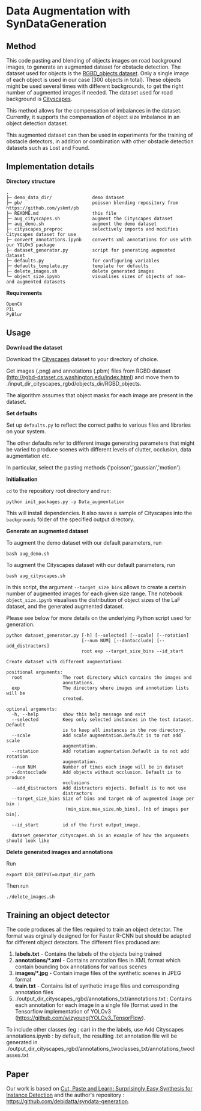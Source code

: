 # Data Augmentation with SynDataGeneration 

## Method

This code pasting and blending of objects images on road background images, to generate an augmented dataset for obstacle detection.
The dataset used for objects is the [RGBD_objects dataset](http://rgbd-dataset.cs.washington.edu/index.html). Only a single image of each object is used in our case (300 objects in total). These objects might be used several times with different backgrounds, to get the right number of augmented images if needed.
The dataset used for road background is [Cityscapes](https://www.cityscapes-dataset.com/).

This method allows for the compensation of imbalances in the dataset. Currently, it supports the compensation of object size imbalance in an object detection dataset.

This augmented dataset can then be used in experiments for the training of obstacle detectors, in addition or combination with other obstacle detection datasets such as Lost and Found.

## Implementation details

**Directory structure**

```
.  
├─ demo_data_dir/               demo dataset
├─ pb/                          poisson blending repository from https://github.com/yskmt/pb
├─ README.md                    this file
├─ aug_cityscapes.sh            augment the Cityscapes dataset
├─ aug_demo.sh                  augment the demo dataset
├─ cityscapes_preproc           selectively imports and modifies Cityscapes dataset for use
├─ convert_annotations.ipynb    converts xml annotations for use with our YOLOv3 package
├─ dataset_generator.py         script for generating augmented dataset
├─ defaults.py                  for configuring variables
├─ defaults_template.py         template for defaults
├─ delete_images.sh             delete generated images
└─ object_size.ipynb            visualises sizes of objects of non- and augmented datasets 
```

**Requirements**

```
OpenCV
PIL
PyBlur
```

## Usage

**Download the dataset**

Download the [Cityscapes](https://www.cityscapes-dataset.com/) dataset to your directory of choice.

Get images (.png) and annotations (.pbm) files from RGBD dataset (http://rgbd-dataset.cs.washington.edu/index.html) and move them to ./input_dir_cityscapes_rgbd/objects_dir/RGBD_objects.

The algorithm assumes that object masks for each image are present in the dataset.

**Set defaults**

Set up `defaults.py` to reflect the correct paths to various files and libraries on your system.

The other defaults refer to different image generating parameters that might be varied to produce scenes with different levels of clutter, occlusion, data augmentation etc.

In particular, select the pasting methods ('poisson','gaussian','motion').

**Initialisation**

`cd` to the repository root directory and run:
```
python init_packages.py -p Data_augmentation
```
This will install dependencies. It also saves a sample of Cityscapes into the `backgrounds` folder of the specified output directory.

**Generate an augmented dataset**

To augment the demo dataset with our default parameters, run
```
bash aug_demo.sh
```

To augment the Cityscapes dataset with our default parameters, run
```
bash aug_cityscapes.sh
```

In this script, the argument `--target_size_bins` allows to create a certain number of augmented images for each given size range. The notebook `object_size.ipynb` visualises the distribution of object sizes of the LaF dataset, and the generated augmented dataset.

Please see below for more details on the underlying Python script used for generation.
```
python dataset_generator.py [-h] [--selected] [--scale] [--rotation]
                            [--num NUM] [--dontocclude] [--add_distractors]
                            root exp --target_size_bins --id_start

Create dataset with different augmentations

positional arguments:
  root               The root directory which contains the images and
                     annotations.
  exp                The directory where images and annotation lists will be
                     created.

optional arguments:
  -h, --help         show this help message and exit
  --selected         Keep only selected instances in the test dataset. Default
                     is to keep all instances in the roo directory.
  --scale            Add scale augmentation.Default is to not add scale
                     augmentation.
  --rotation         Add rotation augmentation.Default is to not add rotation
                     augmentation.
  --num NUM          Number of times each image will be in dataset
  --dontocclude      Add objects without occlusion. Default is to produce
                     occlusions
  --add_distractors  Add distractors objects. Default is to not use
                     distractors
  --target_size_bins Size of bins and target nb of augmented image per bin :
                      (min_size,max_size,nb_bins), [nb of images per bin].
  
  --id_start         id of the first output_image.
  
  dataset_generator_cityscapes.sh is an example of how the arguments should look like
```

**Delete generated images and annotations**

Run
```
export DIR_OUTPUT=output_dir_path
```

Then run
```
./delete_images.sh
```

## Training an object detector

The code produces all the files required to train an object detector. The format was orginally designed for for Faster R-CNN but should be adapted for different object detectors. The different files produced are:

1. __labels.txt__ - Contains the labels of the objects being trained
1. __annotations/*.xml__ - Contains annotation files in XML format which contain bounding box annotations for various scenes
1. __images/*.jpg__ - Contain image files of the synthetic scenes in JPEG format 
1. __train.txt__ - Contains list of synthetic image files and corresponding annotation files
1. ./output_dir_cityscapes_rgbd/annotations_txt/annotations.txt : Contains each annotation for each image in a single file (format used in the Tensorflow implementation of YOLOv3 (https://github.com/wizyoung/YOLOv3_TensorFlow).

To include other classes (eg : car) in the the labels, use Add Cityscapes annotations.ipynb : by default, the resulting .txt annotation file will be generated in ./output_dir_cityscapes_rgbd/annotations_twoclasses_txt/annotations_twoclasses.txt
    
## Paper
Our work is based on [Cut, Paste and Learn: Surprisingly Easy Synthesis for Instance Detection](https://arxiv.org/abs/1708.01642) and the author's repository : https://github.com/debidatta/syndata-generation.
